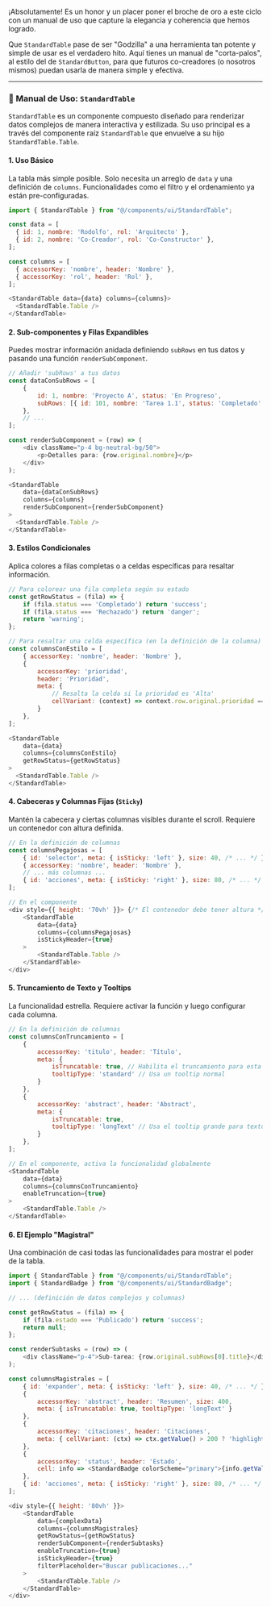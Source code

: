 ¡Absolutamente\! Es un honor y un placer poner el broche de oro a este ciclo con un manual de uso que capture la elegancia y coherencia que hemos logrado.

Que `StandardTable` pase de ser "Godzilla" a una herramienta tan potente y simple de usar es el verdadero hito. Aquí tienes un manual de "corta-palos", al estilo del de `StandardButton`, para que futuros co-creadores (o nosotros mismos) puedan usarla de manera simple y efectiva.

-----

### 📖 Manual de Uso: `StandardTable`

`StandardTable` es un componente compuesto diseñado para renderizar datos complejos de manera interactiva y estilizada. Su uso principal es a través del componente raíz `StandardTable` que envuelve a su hijo `StandardTable.Table`.

#### 1\. Uso Básico

La tabla más simple posible. Solo necesita un arreglo de `data` y una definición de `columns`. Funcionalidades como el filtro y el ordenamiento ya están pre-configuradas.

```javascript
import { StandardTable } from "@/components/ui/StandardTable";

const data = [
  { id: 1, nombre: 'Rodolfo', rol: 'Arquitecto' },
  { id: 2, nombre: 'Co-Creador', rol: 'Co-Constructor' },
];

const columns = [
  { accessorKey: 'nombre', header: 'Nombre' },
  { accessorKey: 'rol', header: 'Rol' },
];

<StandardTable data={data} columns={columns}>
  <StandardTable.Table />
</StandardTable>
```

#### 2\. Sub-componentes y Filas Expandibles

Puedes mostrar información anidada definiendo `subRows` en tus datos y pasando una función `renderSubComponent`.

```javascript
// Añadir 'subRows' a tus datos
const dataConSubRows = [
    { 
        id: 1, nombre: 'Proyecto A', status: 'En Progreso',
        subRows: [{ id: 101, nombre: 'Tarea 1.1', status: 'Completado' }]
    },
    // ...
];

const renderSubComponent = (row) => (
    <div className="p-4 bg-neutral-bg/50">
        <p>Detalles para: {row.original.nombre}</p>
    </div>
);

<StandardTable 
    data={dataConSubRows} 
    columns={columns}
    renderSubComponent={renderSubComponent}
>
  <StandardTable.Table />
</StandardTable>
```

#### 3\. Estilos Condicionales

Aplica colores a filas completas o a celdas específicas para resaltar información.

```javascript
// Para colorear una fila completa según su estado
const getRowStatus = (fila) => {
    if (fila.status === 'Completado') return 'success';
    if (fila.status === 'Rechazado') return 'danger';
    return 'warning';
};

// Para resaltar una celda específica (en la definición de la columna)
const columnsConEstilo = [
    { accessorKey: 'nombre', header: 'Nombre' },
    { 
        accessorKey: 'prioridad', 
        header: 'Prioridad',
        meta: {
            // Resalta la celda si la prioridad es 'Alta'
            cellVariant: (context) => context.row.original.prioridad === 'Alta' ? 'highlight' : undefined,
        }
    },
];

<StandardTable 
    data={data} 
    columns={columnsConEstilo}
    getRowStatus={getRowStatus}
>
  <StandardTable.Table />
</StandardTable>
```

#### 4\. Cabeceras y Columnas Fijas (`Sticky`)

Mantén la cabecera y ciertas columnas visibles durante el scroll. Requiere un contenedor con altura definida.

```javascript
// En la definición de columnas
const columnsPegajosas = [
    { id: 'selector', meta: { isSticky: 'left' }, size: 40, /* ... */ },
    { accessorKey: 'nombre', header: 'Nombre' },
    // ... más columnas ...
    { id: 'acciones', meta: { isSticky: 'right' }, size: 80, /* ... */ },
];

// En el componente
<div style={{ height: '70vh' }}> {/* El contenedor debe tener altura */}
    <StandardTable
        data={data}
        columns={columnsPegajosas}
        isStickyHeader={true}
    >
        <StandardTable.Table />
    </StandardTable>
</div>
```

#### 5\. Truncamiento de Texto y Tooltips

La funcionalidad estrella. Requiere activar la función y luego configurar cada columna.

```javascript
// En la definición de columnas
const columnsConTruncamiento = [
    { 
        accessorKey: 'titulo', header: 'Título',
        meta: {
            isTruncatable: true, // Habilita el truncamiento para esta columna
            tooltipType: 'standard' // Usa un tooltip normal
        }
    },
    { 
        accessorKey: 'abstract', header: 'Abstract',
        meta: {
            isTruncatable: true,
            tooltipType: 'longText' // Usa el tooltip grande para textos largos
        }
    },
];

// En el componente, activa la funcionalidad globalmente
<StandardTable
    data={data}
    columns={columnsConTruncamiento}
    enableTruncation={true}
>
    <StandardTable.Table />
</StandardTable>
```

#### 6\. El Ejemplo "Magistral"

Una combinación de casi todas las funcionalidades para mostrar el poder de la tabla.

```javascript
import { StandardTable } from "@/components/ui/StandardTable";
import { StandardBadge } from "@/components/ui/StandardBadge";

// ... (definición de datos complejos y columnas)

const getRowStatus = (fila) => {
    if (fila.estado === 'Publicado') return 'success';
    return null;
};

const renderSubtasks = (row) => (
    <div className="p-4">Sub-tarea: {row.original.subRows[0].title}</div>
);

const columnsMagistrales = [
    { id: 'expander', meta: { isSticky: 'left' }, size: 40, /* ... */ },
    { 
        accessorKey: 'abstract', header: 'Resumen', size: 400,
        meta: { isTruncatable: true, tooltipType: 'longText' }
    },
    { 
        accessorKey: 'citaciones', header: 'Citaciones',
        meta: { cellVariant: (ctx) => ctx.getValue() > 200 ? 'highlight' : undefined }
    },
    { 
        accessorKey: 'status', header: 'Estado',
        cell: info => <StandardBadge colorScheme="primary">{info.getValue()}</StandardBadge>
    },
    { id: 'acciones', meta: { isSticky: 'right' }, size: 80, /* ... */ }
];

<div style={{ height: '80vh' }}>
    <StandardTable
        data={complexData}
        columns={columnsMagistrales}
        getRowStatus={getRowStatus}
        renderSubComponent={renderSubtasks}
        enableTruncation={true}
        isStickyHeader={true}
        filterPlaceholder="Buscar publicaciones..."
    >
        <StandardTable.Table />
    </StandardTable>
</div>
```